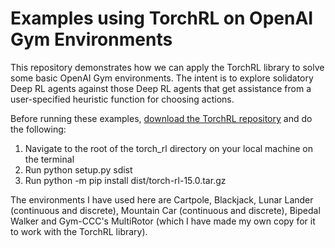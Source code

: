 # Examples using TorchRL on OpenAI Gym Environments

This repository demonstrates how we can apply the TorchRL library to solve some basic OpenAI Gym environments. The intent is to explore solidatory Deep RL agents against those Deep RL agents that get assistance from a user-specified heuristic function for choosing actions. 

Before running these examples, <a href="https://github.com/rohitrajgopalan/torch_rl">download the TorchRL repository</a> and do the following:
1. Navigate to the root of the torch_rl directory on your local machine on the terminal<br />
2. Run python setup.py sdist <br />
3. Run python -m pip install dist/torch-rl-15.0.tar.gz <br />
  
The environments I have used here are Cartpole, Blackjack, Lunar Lander (continuous and discrete), Mountain Car (continuous and discrete), Bipedal Walker and Gym-CCC's MultiRotor (which I have made my own copy for it to work with the TorchRL library). 
